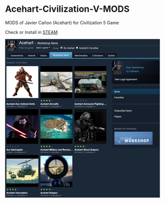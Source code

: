 # Acehart-Civilization-V-MODS
MODS of Javier Cañon (Acehart) for Civilization 5 Game

Check or Install in [STEAM](https://steamcommunity.com/id/acehart/myworkshopfiles/)

![Screenshoot](docs/img/screenshot-steamcommunity.com-2019.08.07-11-44-03.png)